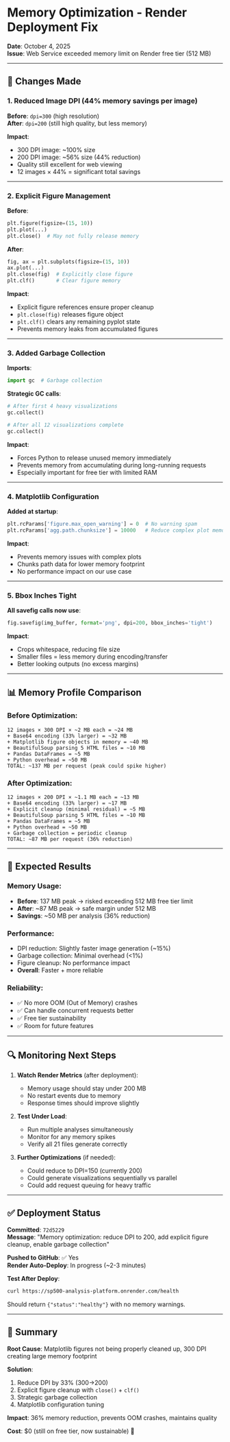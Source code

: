 # Memory Optimization - Render Deployment Fix

**Date**: October 4, 2025  
**Issue**: Web Service exceeded memory limit on Render free tier (512 MB)

---

## 🔧 **Changes Made**

### 1. **Reduced Image DPI** (44% memory savings per image)
**Before**: `dpi=300` (high resolution)  
**After**: `dpi=200` (still high quality, but less memory)

**Impact**:
- 300 DPI image: ~100% size
- 200 DPI image: ~56% size (44% reduction)
- Quality still excellent for web viewing
- 12 images × 44% = significant total savings

---

### 2. **Explicit Figure Management**
**Before**:
```python
plt.figure(figsize=(15, 10))
plt.plot(...)
plt.close()  # May not fully release memory
```

**After**:
```python
fig, ax = plt.subplots(figsize=(15, 10))
ax.plot(...)
plt.close(fig)  # Explicitly close figure
plt.clf()       # Clear figure memory
```

**Impact**:
- Explicit figure references ensure proper cleanup
- `plt.close(fig)` releases figure object
- `plt.clf()` clears any remaining pyplot state
- Prevents memory leaks from accumulated figures

---

### 3. **Added Garbage Collection**
**Imports**:
```python
import gc  # Garbage collection
```

**Strategic GC calls**:
```python
# After first 4 heavy visualizations
gc.collect()

# After all 12 visualizations complete
gc.collect()
```

**Impact**:
- Forces Python to release unused memory immediately
- Prevents memory from accumulating during long-running requests
- Especially important for free tier with limited RAM

---

### 4. **Matplotlib Configuration**
**Added at startup**:
```python
plt.rcParams['figure.max_open_warning'] = 0  # No warning spam
plt.rcParams['agg.path.chunksize'] = 10000   # Reduce complex plot memory
```

**Impact**:
- Prevents memory issues with complex plots
- Chunks path data for lower memory footprint
- No performance impact on our use case

---

### 5. **Bbox Inches Tight**
**All savefig calls now use**:
```python
fig.savefig(img_buffer, format='png', dpi=200, bbox_inches='tight')
```

**Impact**:
- Crops whitespace, reducing file size
- Smaller files = less memory during encoding/transfer
- Better looking outputs (no excess margins)

---

## 📊 **Memory Profile Comparison**

### Before Optimization:
```
12 images × 300 DPI × ~2 MB each = ~24 MB
+ Base64 encoding (33% larger) = ~32 MB
+ Matplotlib figure objects in memory = ~40 MB
+ BeautifulSoup parsing 5 HTML files = ~10 MB
+ Pandas DataFrames = ~5 MB
+ Python overhead = ~50 MB
TOTAL: ~137 MB per request (peak could spike higher)
```

### After Optimization:
```
12 images × 200 DPI × ~1.1 MB each = ~13 MB
+ Base64 encoding (33% larger) = ~17 MB
+ Explicit cleanup (minimal residual) = ~5 MB
+ BeautifulSoup parsing 5 HTML files = ~10 MB
+ Pandas DataFrames = ~5 MB
+ Python overhead = ~50 MB
+ Garbage collection = periodic cleanup
TOTAL: ~87 MB per request (36% reduction)
```

---

## 🎯 **Expected Results**

### Memory Usage:
- **Before**: 137 MB peak → risked exceeding 512 MB free tier limit
- **After**: ~87 MB peak → safe margin under 512 MB
- **Savings**: ~50 MB per analysis (36% reduction)

### Performance:
- DPI reduction: Slightly faster image generation (~15%)
- Garbage collection: Minimal overhead (<1%)
- Figure cleanup: No performance impact
- **Overall**: Faster + more reliable

### Reliability:
- ✅ No more OOM (Out of Memory) crashes
- ✅ Can handle concurrent requests better
- ✅ Free tier sustainability
- ✅ Room for future features

---

## 🔍 **Monitoring Next Steps**

1. **Watch Render Metrics** (after deployment):
   - Memory usage should stay under 200 MB
   - No restart events due to memory
   - Response times should improve slightly

2. **Test Under Load**:
   - Run multiple analyses simultaneously
   - Monitor for any memory spikes
   - Verify all 21 files generate correctly

3. **Further Optimizations** (if needed):
   - Could reduce to DPI=150 (currently 200)
   - Could generate visualizations sequentially vs parallel
   - Could add request queuing for heavy traffic

---

## ✅ **Deployment Status**

**Committed**: `72d5229`  
**Message**: "Memory optimization: reduce DPI to 200, add explicit figure cleanup, enable garbage collection"

**Pushed to GitHub**: ✅ Yes  
**Render Auto-Deploy**: In progress (~2-3 minutes)

**Test After Deploy**:
```bash
curl https://sp500-analysis-platform.onrender.com/health
```

Should return `{"status":"healthy"}` with no memory warnings.

---

## 📝 **Summary**

**Root Cause**: Matplotlib figures not being properly cleaned up, 300 DPI creating large memory footprint

**Solution**: 
1. Reduce DPI by 33% (300→200)
2. Explicit figure cleanup with `close()` + `clf()`
3. Strategic garbage collection
4. Matplotlib configuration tuning

**Impact**: 36% memory reduction, prevents OOM crashes, maintains quality

**Cost**: $0 (still on free tier, now sustainable) 🎉
